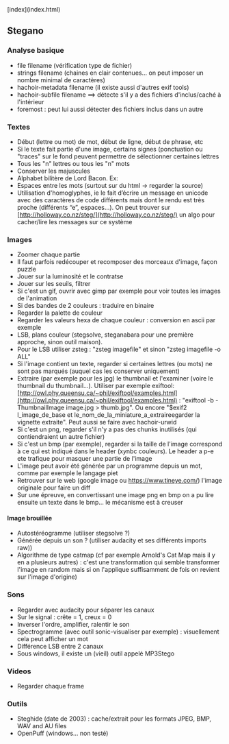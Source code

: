 <head>
  <meta http-equiv="content-type" content="text/html; charset=utf-8" />
</head>
[index](index.html)

## Stegano

### Analyse basique 
- file filename (vérification type de fichier)
- strings filename (chaines en clair contenues... on peut imposer un nombre minimal de caractères)
- hachoir-metadata filename (il existe aussi d'autres exif tools)
- hachoir-subfile filename ==> détecte s'il y a des fichiers d'inclus/caché à l'intérieur
- foremost : peut lui aussi détecter des fichiers inclus dans un autre

### Textes
- Début (lettre ou mot) de mot, début de ligne, début de phrase, etc
- Si le texte fait partie d'une image, certains signes (ponctuation ou "traces" sur le fond peuvent permettre de sélectionner certaines lettres
- Tous les "n" lettres ou tous les "n" mots
- Conserver les majuscules
- Alphabet bilitère de Lord Bacon. Ex: 
- Espaces entre les mots (surtout sur du html -> regarder la source)
- Utilisation d'homoglyphes, ie le fait d’écrire un message en unicode avec des caractères de code différents mais dont le rendu est très proche (différents “e”, espaces…). On peut trouver sur [http://holloway.co.nz/steg/](http://holloway.co.nz/steg/) un algo pour cacher/lire les messages sur ce système

### Images 
- Zoomer chaque partie
- Il faut parfois redécouper et recomposer des morceaux d'image, façon puzzle
- Jouer sur la luminosité et le contratse
- Jouer sur les seuils, filtrer
- Si c'est un gif, ouvrir avec gimp par exemple pour voir toutes les images de l'animation
- Si des bandes de 2 couleurs : traduire en binaire
- Regarder la palette de couleur
- Regarder les valeurs hexa de chaque couleur : conversion en ascii par exemple
- LSB, plans couleur (stegsolve, steganabara pour une première approche, sinon outil maison).
- Pour le LSB utiliser zsteg : "zsteg imagefile" et sinon "zsteg imagefile -o ALL"
- Si l'image contient un texte, regarder si certaines lettres (ou mots) ne sont pas marqués (auquel cas les conserver uniquement)
- Extraire (par exemple pour les jpg) le thumbnail et l'examiner (voire le thumbnail du thumbnail...). Utiliser par exemple exiftool: [http://owl.phy.queensu.ca/~phil/exiftool/examples.html](http://owl.phy.queensu.ca/~phil/exiftool/examples.html) : "exiftool -b -ThumbnailImage image.jpg > thumb.jpg". Ou encore  "$exif2 l_image_de_base ­et le_nom_de_la_miniature_a_extraireegarder la vignette extraite". Peut aussi se faire avec hachoir-urwid
- Si c'est un png, regarder s'il n'y a pas des chunks inutilisés (qui contiendraient un autre fichier)
- Si c'est un bmp (par exemple), regarder si la taille de l'image correspond à ce qui est indiqué dans le header (x*y*nbc couleurs). Le header a p-e ete trafique pour masquer une partie de l'image
- L'image peut avoir été générée par un programme depuis un mot, comme par exemple le langage piet
- Retrouver sur le web (google image ou https://www.tineye.com/) l'image originale pour faire un diff
- Sur une épreuve, en convertissant une image png en bmp on a pu lire ensuite un texte dans le bmp... le mécanisme est à creuser

#### Image brouillée
- Autostéréogramme (utiliser stegsolve ?)
- Générée depuis un son ? (utiliser audacity et ses différents imports raw))
- Algorithme de type catmap (cf par exemple Arnold's Cat Map mais il y en a plusieurs autres) : c'est une transformation qui semble transformer l'image en random mais si on l'applique suffisamment de fois on revient sur l'image d'origine)

### Sons
- Regarder avec audacity pour séparer les canaux
- Sur le signal : crête = 1, creux = 0
- Inverser l'ordre, amplifier, ralentir le son
- Spectrogramme (avec outil sonic-visualiser par exemple) : visuellement cela peut afficher un mot
- Différence LSB entre 2 canaux
- Sous windows, il existe un (vieil) outil appelé MP3Stego

### Videos
- Regarder chaque frame

### Outils
- Steghide (date de 2003) : cache/extrait pour les formats JPEG, BMP, WAV and AU files
- OpenPuff (windows... non testé)